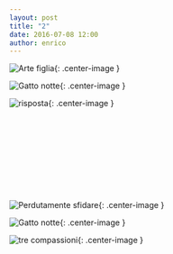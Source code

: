 ```yaml
---
layout: post
title: "2"
date: 2016-07-08 12:00
author: enrico
---
```


![Arte figlia](http://www.ioarte.org/img/artisti/Isbran__Madre-e-figlia-Lezioni-di-piano_g.jpg){: .center-image }

![Gatto notte](http://arterieteatro.it/wp/wp-content/uploads/2016/03/Il-gatto-con-gli-stivali-21-febbraio.jpg){: .center-image }

![risposta](http://www.studioombra.com/wp-content/uploads/2014/12/siti-con-marketing-a-risposta-diretta-300x240.gif){: .center-image }

<br><br><br><br><br><br><br><br>

![Perdutamente sfidare](https://www.repstatic.it/content/nazionale/img/2016/06/17/214852699-566f6f4c-939e-43a8-b660-14872517d716.jpg){: .center-image }

![Gatto notte](http://arterieteatro.it/wp/wp-content/uploads/2016/03/Il-gatto-con-gli-stivali-21-febbraio.jpg){: .center-image }

![tre compassioni](http://in2.ccio.co/zE/O7/NA/e63cefa676cdb2659b003c264e7433e0.jpg){: .center-image }
